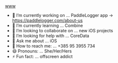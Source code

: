 

[www](https://marinahuber.com)

- 🔭 I’m currently working on ... PaddleLogger app -> https://paddlelogger.com/about-us
- 🌱 I’m currently learning ... Combine
- 👯 I’m looking to collaborate on ... new iOS projects
- 🤔 I’m looking for help with ... CoreData
- 💬 Ask me about ... iOS
- 📲 How to reach me: ... +385 95 3955 734
- 😄 Pronouns: ... She/Her/Hers
- ⚡ Fun fact: ... offscreen addict
